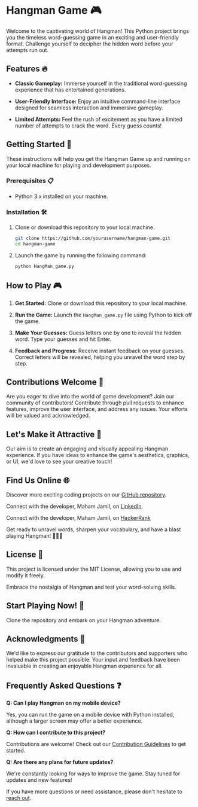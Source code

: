 # Hangman Game 🎮
 
Welcome to the captivating world of Hangman! This Python project brings you the timeless word-guessing game in an exciting and user-friendly format. Challenge yourself to decipher the hidden word before your attempts run out.

## Features 🔥

- **Classic Gameplay:** Immerse yourself in the traditional word-guessing experience that has entertained generations.

- **User-Friendly Interface:** Enjoy an intuitive command-line interface designed for seamless interaction and immersive gameplay.

- **Limited Attempts:** Feel the rush of excitement as you have a limited number of attempts to crack the word. Every guess counts!

## Getting Started 🚀

These instructions will help you get the Hangman Game up and running on your local machine for playing and development purposes.

### Prerequisites 📋

- Python 3.x installed on your machine.

### Installation 🛠️

1. Clone or download this repository to your local machine.

   ```bash
   git clone https://github.com/yourusername/hangman-game.git
   cd hangman-game
   ```

2. Launch the game by running the following command:

   ```bash
   python HangMan_game.py
   ```

## How to Play 🎮

1. **Get Started:** Clone or download this repository to your local machine.

2. **Run the Game:** Launch the `HangMan_game.py` file using Python to kick off the game.

3. **Make Your Guesses:** Guess letters one by one to reveal the hidden word. Type your guesses and hit Enter.

4. **Feedback and Progress:** Receive instant feedback on your guesses. Correct letters will be revealed, helping you unravel the word step by step.

## Contributions Welcome 🤝

Are you eager to dive into the world of game development? Join our community of contributors! Contribute through pull requests to enhance features, improve the user interface, and address any issues. Your efforts will be valued and acknowledged.

## Let's Make it Attractive 🎨

Our aim is to create an engaging and visually appealing Hangman experience. If you have ideas to enhance the game's aesthetics, graphics, or UI, we'd love to see your creative touch!

## Find Us Online 🌐

Discover more exciting coding projects on our [GitHub repository](https://github.com/Maham-j).

Connect with the developer, Maham Jamil, on [LinkedIn](https://www.linkedin.com/in/maham-jamil-268584267).

Connect with the developer, Maham Jamil, on [HackerRank](https://www.hackerrank.com/maham_jamil)

Get ready to unravel words, sharpen your vocabulary, and have a blast playing Hangman! 🎉🔠🧩

## License 📜

This project is licensed under the MIT License, allowing you to use and modify it freely.

Embrace the nostalgia of Hangman and test your word-solving skills.  

## Start Playing Now! 🧠

Clone the repository and embark on your Hangman adventure.

## Acknowledgments 🙏

We'd like to express our gratitude to the contributors and supporters who helped make this project possible. Your input and feedback have been invaluable in creating an enjoyable Hangman experience for all.

## Frequently Asked Questions ❓

**Q: Can I play Hangman on my mobile device?**

Yes, you can run the game on a mobile device with Python installed, although a larger screen may offer a better experience.

**Q: How can I contribute to this project?**

Contributions are welcome! Check out our [Contribution Guidelines](CONTRIBUTING.md) to get started.

**Q: Are there any plans for future updates?**

We're constantly looking for ways to improve the game. Stay tuned for updates and new features!

If you have more questions or need assistance, please don't hesitate to [reach out](mailto:contact@mahamjamil596@gmail.com).
 
